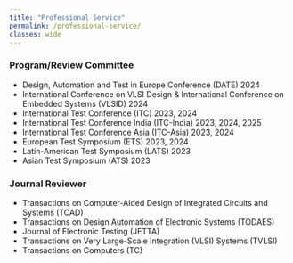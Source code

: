 ```yaml
---
title: "Professional Service"
permalink: /professional-service/
classes: wide
---
```


### Program/Review Committee
+ Design, Automation and Test in Europe Conference (DATE) 2024
+ International Conference on VLSI Design & International Conference on Embedded Systems (VLSID) 2024
+ International Test Conference (ITC) 2023, 2024
+ International Test Conference India (ITC-India) 2023, 2024, 2025
+ International Test Conference Asia (ITC-Asia) 2023, 2024
+ European Test Symposium (ETS) 2023, 2024
+ Latin-American Test Symposium (LATS) 2023
+ Asian Test Symposium (ATS) 2023



### Journal Reviewer
+ Transactions on Computer-Aided Design of Integrated Circuits and Systems (TCAD)
+ Transactions on Design Automation of Electronic Systems (TODAES)
+ Journal of Electronic Testing (JETTA)
+ Transactions on Very Large-Scale Integration (VLSI) Systems (TVLSI)
+ Transactions on Computers (TC)